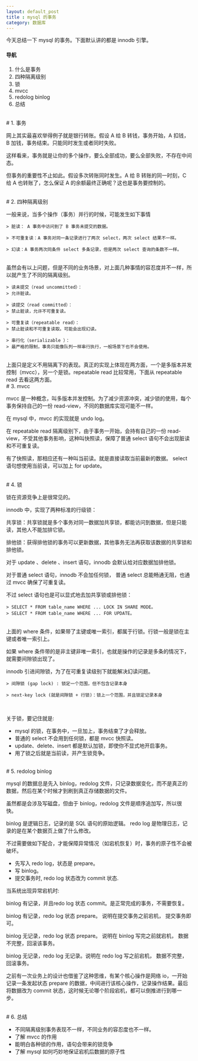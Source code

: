 ```yaml
---
layout: default_post
title : mysql 的事务
category: 数据库
---
```


今天总结一下 mysql 的事务。下面默认讲的都是 innodb 引擎。

#### 导航
1. 什么是事务
2. 四种隔离级别
3. 锁
4. mvcc
5. redolog binlog
6. 总结 

<br>
# 1. 事务

网上其实最喜欢举得例子就是银行转账。假设 A 给 B 转钱，事务开始，A 扣钱，B 加钱，事务结束。只能同时发生或者同时失败。

这样看来，事务就是让你的多个操作，要么全部成功，要么全部失败，不存在中间态。

但事务的重要性不止如此。假设多次转账同时发生。A 给 B 转账的同一时刻，C 给 A 也转账了，怎么保证 A 的余额最终正确呢？这也是事务要控制的。

<br>
# 2. 四种隔离级别

一般来说，当多个操作（事务）并行的时候，可能发生如下事情

```
> 脏读： A 事务中访问到了 B 事务未提交的数据。 

> 不可重复读：A 事务对同一条记录进行了两次 select，两次 select 结果不一样。

> 幻读：A 事务两次同条件 select 多条记录，但是两次 select 查询的条数不一样。
```
<br>
虽然会有以上问题，但是不同的业务场景，对上面几种事情的容忍度并不一样，所以就产生了不同的隔离级别。

```
> 读未提交（read uncommitted）：
> 允许脏读。

> 读提交（read committed）：
> 禁止脏读，允许不可重复读。

> 可重复读（repeatable read）：
> 禁止脏读和不可重复读取。可能会出现幻读。

> 串行化（serializable ）：
> 最严格的限制，事务只能像队列一样串行执行，一般场景下也不会使用。
```

<br>
上面只是定义不用隔离下的表现。真正的实现上体现在两方面，一个是多版本并发控制（mvcc），另一个是锁。repeatable read 比较常用，下面从 repeatable read 去看这两方面。


<br>
# 3. mvcc

mvcc 是一种概念，叫多版本并发控制。为了减少资源冲突，减少锁的使用，每个事务保持自己的一份 read-view，不同的数据库实现可能不一样。

在 mysql 中，mvcc 的实现就是 undo log。

在 repeatable read 隔离级别下，由于事务一开始，会持有自己的一份 read-view，不受其他事务影响，这种叫快照读，保障了普通 select 语句不会出现脏读和不可重复读。

有了快照读，那相应还有一种叫当前读。就是直接读取当前最新的数据。
select 语句想使用当前读，可以加上 for update。

<br>
# 4. 锁

锁在资源竞争上是很常见的。

innodb 中，实现了两种标准的行级锁：

共享锁：共享锁就是多个事务对同一数据加共享锁，都能访问到数据，但是只能读，其他人不能加排它锁。

排他锁：获得排他锁的事务可以更新数据，其他事务无法再获取该数据的共享锁和排他锁。

对于 update 、delete 、insert 语句，innodb
会默认给对应数据加排他锁。

对于普通 select 语句，innodb 不会加任何锁， 普通 select 总能畅通无阻，也通过 mvcc 确保了可重复读。

不过 select 语句也是可以显式地去加共享锁或排他锁：

```
> SELECT * FROM table_name WHERE ... LOCK IN SHARE MODE。
> SELECT * FROM table_name WHERE ... FOR UPDATE。
```

<br>
上面的 where 条件，如果带了主键或唯一索引，都属于行锁。行锁一般是锁在主键或者唯一索引上。

如果 where 条件带的是非主键非唯一索引，也就是操作的记录是多条的情况下，就需要间隙锁出现了。

innodb 引进间隙锁，为了在可重复读级别下就能解决幻读问题。

```
> 间隙锁 (gap lock) : 锁定一个范围，但不包含记录本身

> next-key lock (就是间隙锁 + 行锁)：锁上一个范围，并且锁定记录本身
```
<br>

关于锁，要记住就是:
- mysql 的锁，在事务中，一旦加上，事务结束了才会释放。
- 普通的 select 不会用到任何锁，都是 mvcc 快照读。
- update、delete、insert 都是默认加锁，即使你不显式地开启事务。
- 用了锁之后就是当前读，并产生锁竞争。


<br>
#   5. redolog binlog

mysql 的数据总是先入 binlog，redolog 文件，只记录数据变化，而不是真正的数据，然后在某个时候才到刷到真正存储数据的文件。

虽然都是会涉及写磁盘，但由于 binlog，redolog 文件是顺序追加写，所以很快。

binlog 是逻辑日志，记录的是 SQL 语句的原始逻辑。
redo log 是物理日志，记录的是在某个数据页上做了什么修改。

不过需要做如下配合，才能保障异常情况（如宕机恢复）时，事务的原子性不会被破坏。

- 先写入 redo log，状态是 prepare。
- 写 binlog。
- 提交事务时, redo log 状态改为 commit 状态.

当系统出现异常宕机时:

binlog 有记录，并且redo log 状态 commit。是正常完成的事务，不需要恢复。

binlog 有记录，redo log 状态 prepare。
说明在提交事务之前宕机， 提交事务即可。

binlog 无记录，redo log 状态 prepare。
说明在 binlog 写完之前就宕机， 数据不完整，回滚该事务。

binlog 无记录，redo log 无记录。说明在 redo log 写之前宕机， 数据不完整，回滚事务。


之前有一次业务上的设计也借鉴了这种思维，有某个核心操作是网络 io，一开始记录一条发起状态 prepare 的数据，中间进行该核心操作，记录操作结果。最后将数据改为 commit 状态，这时候无论哪个阶段宕机，都可以倒推进行到哪一步。

<br>
# 6. 总结

- 不同隔离级别事务表现不一样，不同业务的容忍度也不一样。
- 了解 mvcc 的作用
- 能明白各种锁的作用，语句会带来的锁竞争
- 了解 mysql 如何巧妙地保证宕机后数据的原子性 
  
